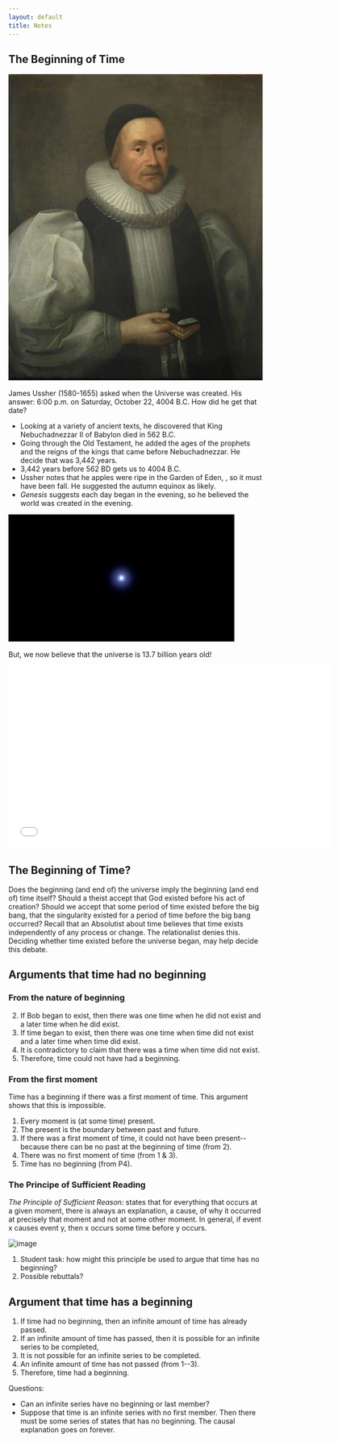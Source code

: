 ```yaml
---
layout: default
title: Notes
---
```



## The Beginning of Time 

![image](ussher.gif)

James Ussher (1580-1655) asked when the Universe was created. His answer: 6:00 p.m. on Saturday, October 22, 4004 B.C. How did he get that date? 

+ Looking at a variety of ancient texts, he discovered that King Nebuchadnezzar II of Babylon died in 562 B.C. 
+ Going through the Old Testament, he added the ages of the prophets and the reigns of the kings that came before Nebuchadnezzar. He decide that was 3,442 years. 
+ 3,442 years before 562 BD gets us to 4004 B.C. 
+ Ussher notes that he apples were ripe in the Garden of Eden, , so it must have been fall. He suggested the autumn equinox as likely. 
+ *Genesis* suggests each day began in the evening, so he believed the world was created in the evening. 


![image](bang.gif)

But, we now believe that the universe is 13.7 billion years old! 

<iframe allowfullscreen width='640' height='360' src='//assets.nationalgeographic.com/modules-video/latest/assets/ngsEmbeddedVideo.html?guid=00000161-d7f6-dcda-a37f-d7f68e230000' frameborder='0' scrolling='no'></iframe>

## The Beginning of Time? 

Does the beginning (and end of) the universe imply the beginning (and end of) time itself? Should a theist accept that God existed before his act of creation? Should we accept that some period of time existed before the big bang, that the singularity existed for a period of time before the big bang occurred? Recall that an Absolutist about time believes that time exists independently of any process or change. The relationalist denies this. Deciding whether time existed before the universe began, may help decide this debate. 

## Arguments that time had no beginning 

### From the nature of beginning 

2. If Bob began to exist, then there was one time when he did not exist and a later time when he did exist. 
3. If time began to exist, then there was one time when time did not exist and a later time when time did exist. 
4. It is contradictory to claim that there was a time when time did not exist. 
5. Therefore, time could not have had a beginning. 

### From the first moment 

Time has a beginning if there was a first moment of time. This argument shows that this is impossible. 

1. Every moment is (at some time) present.
2. The present is the boundary between past and future.
3. If there was a first moment of time, it could not have been present--because there can be no past at the beginning of time  (from 2).
4. There was no first moment of time (from 1 & 3).
5. Time has no beginning (from P4).

### The Principe of Sufficient Reading

*The Principle of Sufficient Reason:* states that for everything that occurs at a given moment, there is always an explanation, a cause, of why it occurred at precisely that moment and not at some other moment. In general, if event x causes event y, then x occurs some time before y occurs. 

![image](cause.gif)


1.  Student task: how might this principle be used to argue that time has no beginning? 
2.  Possible rebuttals?

## Argument that time has a beginning 

1. If time had no beginning, then an infinite amount of time has already passed.
2. If an infinite amount of time has passed, then it is possible for an infinite series to be completed,
3. It is not possible for an infinite series to be completed.
4. An infinite amount of time has not passed (from 1--3).
5. Therefore, time had a beginning.

Questions: 

-   Can an infinite series have no beginning or last member?
-   Suppose that time is an infinite series with no first member. Then there must be some series of states that has no beginning. The causal explanation goes on forever.


